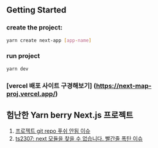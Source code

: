 
## Getting Started

### create the project:

```bash
yarn create next-app [app-name]

```

### run project

```bash
yarn dev
```

### [vercel 배포 사이트 구경해보기] (https://next-map-proj.vercel.app/)

## 험난한 Yarn berry Next.js 프로젝트

1. [프로젝트 git repo 푸쉬 안됨 이슈](https://velog.io/@ireneeming/Next.js-Yarn-berry-git-안올라감-이슈)
2. [ts2307: next 모듈을 찾을 수 없습니다. 빨간줄 폭탄 이슈](https://velog.io/@ireneeming/Next.js-분노의-ts2307)
